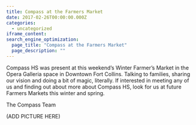```yaml
---
title: Compass at the Farmers Market
date: 2017-02-26T00:00:00.000Z
categories:
  - uncategorized
iframe_content:
search_engine_optimization:
  page_title: "Compass at the Farmers Market"
  page_description: ""
---
```


Compass HS was present at this weekend’s Winter Farmer’s Market in the Opera Galleria space in Downtown Fort Collins.  Talking to families, sharing our vision and doing a bit of magic, literally.  If interested in meeting any of us and finding out about more about Compass HS, look for us at future Farmers Markets this winter and spring.

The Compass Team

(ADD PICTURE HERE)
